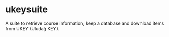 # ukeysuite

A suite to retrieve course information, keep a database and download items from UKEY (Uludağ KEY).
